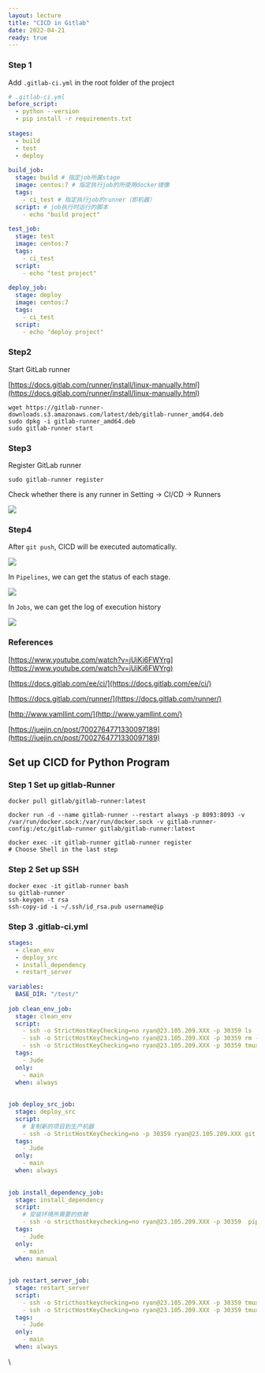```yaml
---
layout: lecture
title: "CICD in Gitlab"
date: 2022-04-21
ready: true
---
```


### Step 1
Add `.gitlab-ci.yml` in the root folder of the project

```yaml
# .gitlab-ci.yml
before_script:
  - python --version
  - pip install -r requirements.txt
​
stages:
  - build
  - test
  - deploy
​
build_job:
  stage: build # 指定job所属stage
  image: centos:7 # 指定执行job的所使用docker镜像
  tags: 
    - ci_test # 指定执行job的runner（即机器）
  script: # job执行时运行的脚本
    - echo "build project"
​
test_job:
  stage: test
  image: centos:7
  tags: 
    - ci_test
  script:
    - echo "test project"
​
deploy_job:
  stage: deploy
  image: centos:7
  tags: 
    - ci_test
  script:
    - echo "deploy project"
```

### Step2

Start GitLab runner

[https://docs.gitlab.com/runner/install/linux-manually.html](https://docs.gitlab.com/runner/install/linux-manually.html)

```shell
wget https://gitlab-runner-downloads.s3.amazonaws.com/latest/deb/gitlab-runner_amd64.deb
sudo dpkg -i gitlab-runner_amd64.deb
sudo gitlab-runner start
```

### Step3

Register GitLab runner

```shell
sudo gitlab-runner register
```

Check whether there is any runner in Setting -> CI/CD -> Runners

![](https://raw.githubusercontent.com/Yukun4119/BlogImg/main/ubuntu\_img/20220429170510.png)

### Step4

After `git push`, CICD will be executed automatically.

![](https://raw.githubusercontent.com/Yukun4119/BlogImg/main/ubuntu\_img/20220429170737.png)

In `Pipelines`, we can get the status of each stage.

![](https://raw.githubusercontent.com/Yukun4119/BlogImg/main/ubuntu\_img/20220429170813.png)

In `Jobs`, we can get the log of execution history

![](https://raw.githubusercontent.com/Yukun4119/BlogImg/main/ubuntu\_img/20220429170934.png)

### References

[https://www.youtube.com/watch?v=jUiKi6FWYrg](https://www.youtube.com/watch?v=jUiKi6FWYrg)

[https://docs.gitlab.com/ee/ci/](https://docs.gitlab.com/ee/ci/)

[https://docs.gitlab.com/runner/](https://docs.gitlab.com/runner/)

[http://www.yamllint.com/](http://www.yamllint.com/)

[https://juejin.cn/post/7002764771330097189](https://juejin.cn/post/7002764771330097189)

## Set up CICD for Python Program

### Step 1 Set up gitlab-Runner

```shell
docker pull gitlab/gitlab-runner:latest
​
docker run -d --name gitlab-runner --restart always -p 8093:8093 -v /var/run/docker.sock:/var/run/docker.sock -v gitlab-runner-config:/etc/gitlab-runner gitlab/gitlab-runner:latest
​
docker exec -it gitlab-runner gitlab-runner register
# Choose Shell in the last step
```

### Step 2 Set up SSH

```shell
docker exec -it gitlab-runner bash
su gitlab-runner
ssh-keygen -t rsa
ssh-copy-id -i ~/.ssh/id_rsa.pub username@ip
```

### Step 3 .gitlab-ci.yml

```yaml
stages:
  - clean_env
  - deploy_src
  - install_dependency
  - restart_server
​
variables:
  BASE_DIR: "/test/"
​
job clean_env_job:
  stage: clean_env
  script:
    - ssh -o StrictHostKeyChecking=no ryan@23.105.209.XXX -p 30359 ls
    - ssh -o StrictHostKeyChecking=no ryan@23.105.209.XXX -p 30359 rm -rf judeai
    - ssh -o StrictHostKeyChecking=no ryan@23.105.209.XXX -p 30359 tmux kill-session -t jude
  tags:
    - Jude
  only:
    - main
  when: always
​
​
job deploy_src_job:
  stage: deploy_src
  script:
    # 复制新的项目到生产机器
    - ssh -o StrictHostKeyChecking=no -p 30359 ryan@23.105.209.XXX git clone https://gitlab.com/Y.K.Shang/judeai.git
  tags:
    - Jude
  only:
    - main
  when: always
​
​
job install_dependency_job:
  stage: install_dependency
  script:
    # 安装环境所需要的依赖
    - ssh -o stricthostkeychecking=no ryan@23.105.209.XXX -p 30359  pip install -r judeai/requirements.txt
  tags:
    - Jude
  only:
    - main
  when: manual
​
​
job restart_server_job:
  stage: restart_server
  script:
    - ssh -o Stricthostkeychecking=no ryan@23.105.209.XXX -p 30359 tmux new -s jude -d
    - ssh -o StrictHostKeyChecking=no ryan@23.105.209.XXX -p 30359 tmux send -t jude "python3\ judeai/run.py" C-m
  tags:
    - Jude
  only:
    - main
  when: always
```

\
